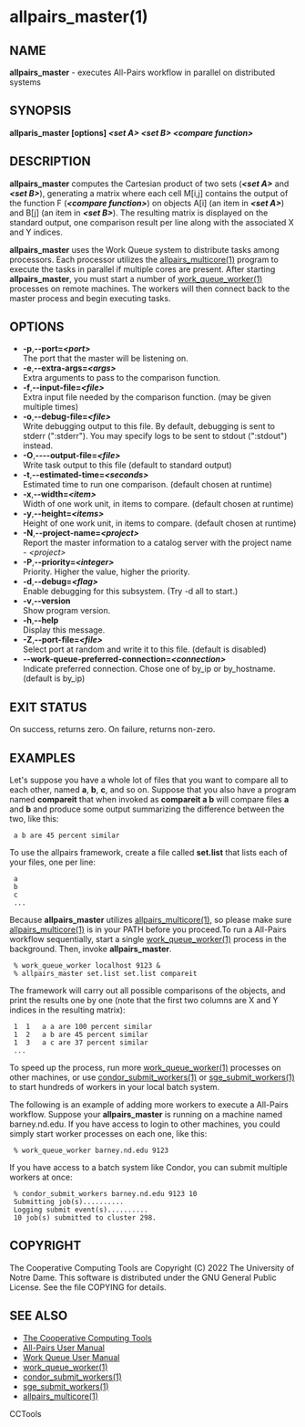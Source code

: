 






















# allpairs_master(1)

## NAME
**allpairs_master** - executes All-Pairs workflow in parallel on distributed systems

## SYNOPSIS
**allparis_master [options] _&lt;set A&gt;_ _&lt;set B&gt;_ _&lt;compare function&gt;_**

## DESCRIPTION

**allpairs_master** computes the Cartesian product of two sets
(**_&lt;set A&gt;_** and **_&lt;set B&gt;_**), generating a matrix where each cell
M[i,j] contains the output of the function F (**_&lt;compare function&gt;_**) on
objects A[i] (an item in **_&lt;set A&gt;_**) and B[j] (an item in
**_&lt;set B&gt;_**). The resulting matrix is displayed on the standard output,
one comparison result per line along with the associated X and Y indices.

**allpairs_master** uses the Work Queue system to distribute tasks among
processors.  Each processor utilizes the [allpairs_multicore(1)](allpairs_multicore.md) program
to execute the tasks in parallel if multiple cores are present. After starting
**allpairs_master**, you must start a number of [work_queue_worker(1)](work_queue_worker.md)
processes on remote machines.  The workers will then connect back to the master
process and begin executing tasks.

## OPTIONS


- **-p**,**--port=_&lt;port&gt;_**<br />The port that the master will be listening on.
- **-e**,**--extra-args=_&lt;args&gt;_**<br />Extra arguments to pass to the comparison function.
- **-f**,**--input-file=_&lt;file&gt;_**<br />Extra input file needed by the comparison function. (may be given multiple times)
- **-o**,**--debug-file=_&lt;file&gt;_**<br />Write debugging output to this file. By default, debugging is sent to stderr (":stderr"). You may specify logs to be sent to stdout (":stdout") instead.
- **-O**,**----output-file=_&lt;file&gt;_**<br />Write task output to this file (default to standard output)
- **-t**,**--estimated-time=_&lt;seconds&gt;_**<br />Estimated time to run one comparison. (default chosen at runtime)
- **-x**,**--width=_&lt;item&gt;_**<br />Width of one work unit, in items to compare. (default chosen at runtime)
- **-y**,**--height=_&lt;items&gt;_**<br />Height of one work unit, in items to compare. (default chosen at runtime)
- **-N**,**--project-name=_&lt;project&gt;_**<br />Report the master information to a catalog server with the project name - _&lt;project&gt;_
- **-P**,**--priority=_&lt;integer&gt;_**<br />Priority. Higher the value, higher the priority.
- **-d**,**--debug=_&lt;flag&gt;_**<br />Enable debugging for this subsystem. (Try -d all to start.)
- **-v**,**--version**<br />Show program version.
- **-h**,**--help**<br />Display this message.
- **-Z**,**--port-file=_&lt;file&gt;_**<br />Select port at random and write it to this file.  (default is disabled)
- **--work-queue-preferred-connection=_&lt;connection&gt;_**<br />Indicate preferred connection. Chose one of by_ip or by_hostname. (default is by_ip)


## EXIT STATUS
On success, returns zero.  On failure, returns non-zero.

## EXAMPLES

Let's suppose you have a whole lot of files that you want to compare all to
each other, named **a**, **b**, **c**, and so on. Suppose that you also
have a program named **compareit** that when invoked as **compareit a b**
will compare files **a** and **b** and produce some output summarizing the
difference between the two, like this:

```
 a b are 45 percent similar
```

To use the allpairs framework, create a file called **set.list** that lists each of
your files, one per line:

```
 a
 b
 c
 ...
```

Because **allpairs_master** utilizes [allpairs_multicore(1)](allpairs_multicore.md), so please
make sure [allpairs_multicore(1)](allpairs_multicore.md) is in your PATH before you proceed.To run
a All-Pairs workflow sequentially, start a single [work_queue_worker(1)](work_queue_worker.md)
process in the background. Then, invoke **allpairs_master**.

```
 % work_queue_worker localhost 9123 &
 % allpairs_master set.list set.list compareit
```

The framework will carry out all possible comparisons of the objects, and print
the results one by one (note that the first two columns are X and Y indices in
the resulting matrix):

```
 1	1	a a are 100 percent similar
 1	2	a b are 45 percent similar
 1	3	a c are 37 percent similar
 ...
```

To speed up the process, run more [work_queue_worker(1)](work_queue_worker.md) processes on
other machines, or use [condor_submit_workers(1)](condor_submit_workers.md) or
[sge_submit_workers(1)](sge_submit_workers.md) to start hundreds of workers in your local batch
system.

The following is an example of adding more workers to execute a All-Pairs
workflow. Suppose your **allpairs_master** is running on a machine named
barney.nd.edu. If you have access to login to other machines, you could simply
start worker processes on each one, like this:

```
 % work_queue_worker barney.nd.edu 9123
```

If you have access to a batch system like Condor, you can submit multiple
workers at once:

```
 % condor_submit_workers barney.nd.edu 9123 10
 Submitting job(s)..........
 Logging submit event(s)..........
 10 job(s) submitted to cluster 298.
```

## COPYRIGHT

The Cooperative Computing Tools are Copyright (C) 2022 The University of Notre Dame.  This software is distributed under the GNU General Public License.  See the file COPYING for details.

## SEE ALSO


- [The Cooperative Computing Tools]("http://ccl.cse.nd.edu/software/manuals")
- [All-Pairs User Manual]("http://ccl.cse.nd.edu/software/manuals/allpairs.html")
- [Work Queue User Manual]("http://ccl.cse.nd.edu/software/manuals/workqueue.html")
- [work_queue_worker(1)](work_queue_worker.md)
- [condor_submit_workers(1)](condor_submit_workers.md)
- [sge_submit_workers(1)](sge_submit_workers.md)
- [allpairs_multicore(1)](allpairs_multicore.md)


CCTools

